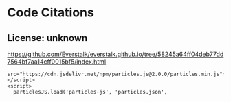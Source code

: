 # Code Citations

## License: unknown
https://github.com/Everstalk/everstalk.github.io/tree/58245a64ff04deb77dd7564bf7aa14cff0015bf5/index.html

```
src="https://cdn.jsdelivr.net/npm/particles.js@2.0.0/particles.min.js"></script>
<script>
  particlesJS.load('particles-js', 'particles.json',
```

